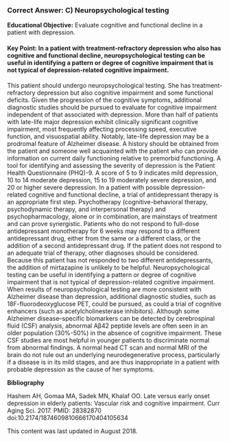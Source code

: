 
### Correct Answer: C) Neuropsychological testing 

**Educational Objective:** Evaluate cognitive and functional decline in a patient with depression.

#### **Key Point:** In a patient with treatment-refractory depression who also has cognitive and functional decline, neuropsychological testing can be useful in identifying a pattern or degree of cognitive impairment that is not typical of depression-related cognitive impairment.

This patient should undergo neuropsychological testing. She has treatment-refractory depression but also cognitive impairment and some functional deficits. Given the progression of the cognitive symptoms, additional diagnostic studies should be pursued to evaluate for cognitive impairment independent of that associated with depression. More than half of patients with late-life major depression exhibit clinically significant cognitive impairment, most frequently affecting processing speed, executive function, and visuospatial ability. Notably, late-life depression may be a prodromal feature of Alzheimer disease. A history should be obtained from the patient and someone well acquainted with the patient who can provide information on current daily functioning relative to premorbid functioning. A tool for identifying and assessing the severity of depression is the Patient Health Questionnaire (PHQ)-9. A score of 5 to 9 indicates mild depression, 10 to 14 moderate depression, 15 to 19 moderately severe depression, and 20 or higher severe depression. In a patient with possible depression-related cognitive and functional decline, a trial of antidepressant therapy is an appropriate first step. Psychotherapy (cognitive-behavioral therapy, psychodynamic therapy, and interpersonal therapy) and psychopharmacology, alone or in combination, are mainstays of treatment and can prove synergistic. Patients who do not respond to full-dose antidepressant monotherapy for 6 weeks may respond to a different antidepressant drug, either from the same or a different class, or the addition of a second antidepressant drug. If the patient does not respond to an adequate trial of therapy, other diagnoses should be considered. Because this patient has not responded to two different antidepressants, the addition of mirtazapine is unlikely to be helpful.
Neuropsychological testing can be useful in identifying a pattern or degree of cognitive impairment that is not typical of depression-related cognitive impairment. When results of neuropsychological testing are more consistent with Alzheimer disease than depression, additional diagnostic studies, such as 18F-fluorodeoxyglucose PET, could be pursued, as could a trial of cognitive enhancers (such as acetylcholinesterase inhibitors).
Although some Alzheimer disease–specific biomarkers can be detected by cerebrospinal fluid (CSF) analysis, abnormal Aβ42 peptide levels are often seen in an older population (30%-50%) in the absence of cognitive impairment. These CSF studies are most helpful in younger patients to discriminate normal from abnormal findings.
A normal head CT scan and normal MRI of the brain do not rule out an underlying neurodegenerative process, particularly if a disease is in its mild stages, and are thus inappropriate in a patient with probable depression as the cause of her symptoms.

**Bibliography**

Hashem AH, Gomaa MA, Sadek MN, Khalaf OO. Late versus early onset depression in elderly patients: Vascular risk and cognitive impairment. Curr Aging Sci. 2017. PMID: 28382870 doi:10.2174/1874609810666170404105634

This content was last updated in August 2018.